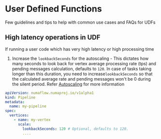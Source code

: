 # User Defined Functions

Few guidelines and tips to help with common use cases and FAQs for UDFs

## High latency operations in UDF

If running a user code which has very high latency or high processing time

1. Increase the `lookbackSeconds` for the autoscaling - This dictates how many seconds to look back for vertex average 
processing rate (tps) and pending messages calculation, defaults to `120`. In case of tasks taking longer than 
this duration, you need to increase`lookbackSeconds` so that the calculated average rate and pending messages won't 
be 0 during the silent period. Refer [Autoscaling](https://numaflow.numaproj.io/user-guide/reference/autoscaling/) for more information  
```yaml
apiVersion: numaflow.numaproj.io/v1alpha1
kind: Pipeline
metadata:
  name: my-pipeline
spec:
  vertices:
    - name: my-vertex
      scale:
        lookbackSeconds: 120 # Optional, defaults to 120.
        ....
```

